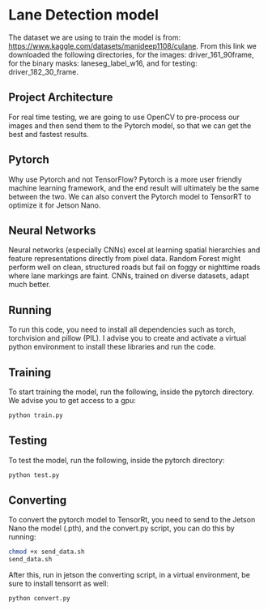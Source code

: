 # Lane Detection model

The dataset we are using to train the model is from: https://www.kaggle.com/datasets/manideep1108/culane. From this link we downloaded the following directories, for the images: driver_161_90frame, for the binary masks: laneseg_label_w16, and for testing: driver_182_30_frame.

## Project Architecture

For real time testing, we are going to use OpenCV to pre-process our images and then send them to the Pytorch model, so that we can get the best and fastest results.

## Pytorch

Why use Pytorch and not TensorFlow?
Pytorch is a more user friendly machine learning framework, and the end result will ultimately be the same between the two. We can also convert the Pytorch model to TensorRT to optimize it for Jetson Nano.

## Neural Networks

Neural networks (especially CNNs) excel at learning spatial hierarchies and feature representations directly from pixel data.
Random Forest might perform well on clean, structured roads but fail on foggy or nighttime roads where lane markings are faint. CNNs, trained on diverse datasets, adapt much better.

## Running

To run this code, you need to install all dependencies such as torch, torchvision and pillow (PIL). I advise you to create and activate a virtual python environment to install these libraries and run the code.

## Training

To start training the model, run the following, inside the pytorch directory. We advise you to get access to a gpu:

```bash
python train.py
```

## Testing

To test the model, run the following, inside the pytorch directory:

```bash
python test.py
```

## Converting

To convert the pytorch model to TensorRt, you need to send to the Jetson Nano the model (.pth), and the convert.py script, you can do this by running:

```bash
chmod +x send_data.sh
send_data.sh
```

After this, run in jetson the converting script, in a virtual environment, be sure to install tensorrt as well:

```bash
python convert.py
```
